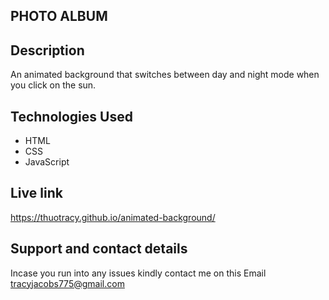 ## PHOTO ALBUM

## Description
An animated background that switches between day and night mode when you click on the sun.

## Technologies Used
* HTML
* CSS
* JavaScript

## Live link
https://thuotracy.github.io/animated-background/

## Support and contact details
Incase you run into any issues kindly contact me on this Email tracyjacobs775@gmail.com

